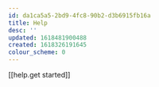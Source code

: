 ```yaml
---
id: da1ca5a5-2bd9-4fc8-90b2-d3b6915fb16a
title: Help
desc: ''
updated: 1618481900488
created: 1618326191645
colour_scheme: 0
---
```


[[help.get started]]